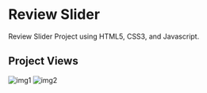 # Review Slider
Review Slider Project using HTML5, CSS3, and Javascript.

## Project Views
![img1](https://user-images.githubusercontent.com/86846812/221154038-25c68dc2-c438-403e-a42c-c735bed1cc83.png)
![img2](https://user-images.githubusercontent.com/86846812/221154619-a22328ab-154b-446b-ab21-0012750f7926.png)




